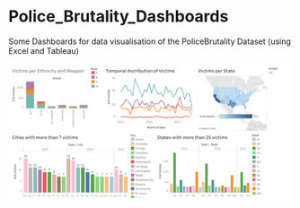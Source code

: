 # Police_Brutality_Dashboards
Some Dashboards for data visualisation of the PoliceBrutality Dataset (using Excel and Tableau)


![plot](img/Dashboard.png)
